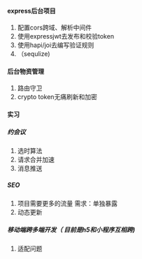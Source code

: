 #### express后台项目

1. 配置cors跨域、解析中间件
2. 使用expressjwt去发布和校验token
3. 使用hapi/joi去编写验证规则
4. （sequlize)

#### 后台物资管理

1. 路由守卫
2. crypto token无痛刷新和加密



#### 实习

##### 约会议

1. 选时算法
2. 请求合并加速
3. 消息推送

##### SEO

1. 项目需要更多的流量 需求：单独暴露
2. 动态更新

##### 移动端跨多端开发（ 目前是h5和小程序互相跨)

1. 适配问题
